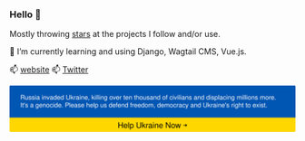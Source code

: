 ### Hello 👋

Mostly throwing [stars](https://github.com/krzysztofjeziorny?tab=stars) at the projects I follow and/or use. 

🌱 I’m currently learning and using Django, Wagtail CMS, Vue.js.

📫 [website](https://jeziorny.net) 📫 [Twitter](https://twitter.com/jeziorny_)

[![SWUbanner](https://raw.githubusercontent.com/vshymanskyy/StandWithUkraine/main/banner2-direct.svg)](https://vshymanskyy.github.io/StandWithUkraine)
